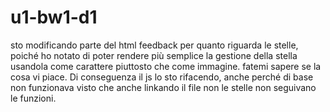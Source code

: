# u1-bw1-d1

sto modificando parte del html feedback per quanto riguarda le stelle, poiché ho notato di poter rendere più semplice la gestione della stella usandola come carattere piuttosto che come immagine. fatemi sapere se la cosa vi piace.
Di conseguenza il js lo sto rifacendo, anche perché di base non funzionava visto che anche linkando il file non le stelle non seguivano le funzioni.
